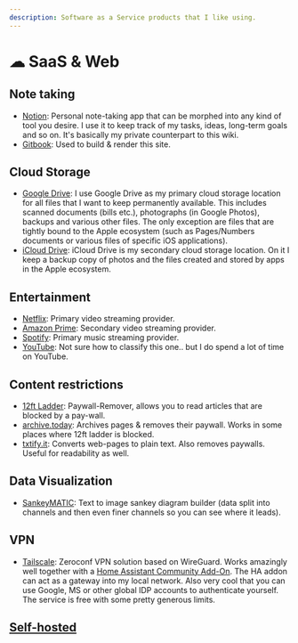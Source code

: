```yaml
---
description: Software as a Service products that I like using.
---
```


# ☁ SaaS & Web

## Note taking

* [Notion](https://www.notion.so): Personal note-taking app that can be morphed into any kind of tool you desire. I use it to keep track of my tasks, ideas, long-term goals and so on. It's basically my private counterpart to this wiki.
* [Gitbook](https://gitbook.com): Used to build & render this site.

## Cloud Storage

* [Google Drive](https://www.google.com/drive/): I use Google Drive as my primary cloud storage location for all files that I want to keep permanently available. This includes scanned documents (bills etc.), photographs (in Google Photos), backups and various other files. The only exception are files that are tightly bound to the Apple ecosystem (such as Pages/Numbers documents or various files of specific iOS applications).
* [iCloud Drive](https://www.apple.com/icloud): iCloud Drive is my secondary cloud storage location. On it I keep a backup copy of photos and the files created and stored by apps in the Apple ecosystem.

## Entertainment

* [Netflix](https://www.netflix.com): Primary video streaming provider.
* [Amazon Prime](https://www.primevideo.com): Secondary video streaming provider.
* [Spotify](https://spotify.com): Primary music streaming provider.
* [YouTube](https://www.youtube.com): Not sure how to classify this one.. but I do spend a lot of time on YouTube.

## Content restrictions

* [12ft Ladder](https://12ft.io/): Paywall-Remover, allows you to read articles that are blocked by a pay-wall.
* [archive.today](https://archive.ph/): Archives pages & removes their paywall. Works in some places where 12ft ladder is blocked.
* [txtify.it](https://txtify.it/): Converts web-pages to plain text. Also removes paywalls. Useful for readability as well.

## Data Visualization

* [SankeyMATIC](https://sankeymatic.com/): Text to image sankey diagram builder (data split into channels and then even finer channels so you can see where it leads).

## VPN

* [Tailscale](https://tailscale.com/): Zeroconf VPN solution based on WireGuard. Works amazingly well together with a [Home Assistant Community Add-On](https://github.com/hassio-addons/addon-tailscale). The HA addon can act as a gateway into my local network. Also very cool that you can use Google, MS or other global IDP accounts to authenticate yourself. The service is free with some pretty generous limits.

## [Self-hosted](self-hosting.md)
